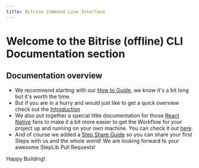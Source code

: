 ```yaml
---
title: Bitrise Command Line Interface
---
```


# Welcome to the Bitrise (offline) CLI Documentation section

## Documentation overview

* We recommend starting with our [How to Guide](cli-how-to-guide.md), we know it's a bit long but it's worth the time.
* But if you are in a hurry and would just like to get a quick overview check out the [Introduction](cli-introduction.md)
* We also put together a special little documentation for those [React Native](http://facebook.github.io/react-native/) fans to make it a bit more easier to get the Workflow for your project up and running on your own machine. You can check it out [here](cli-react-native.md).
* And of course we added a [Step Share Guide](cli-share-guide.md) so you can share your first Steps with us and the whole world! We are looking forward to your awesome StepLib Pull Requests!

Happy Building!

